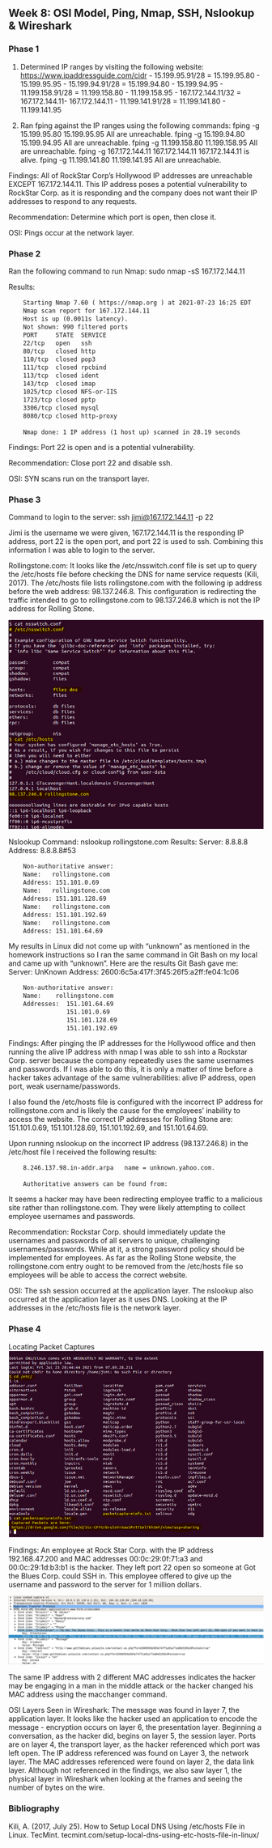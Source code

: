 ## Week 8: OSI Model, Ping, Nmap, SSH, Nslookup & Wireshark

### Phase 1

1. Determined IP ranges by visiting the following website: https://www.ipaddressguide.com/cidr
        - 15.199.95.91/28 = 15.199.95.80 - 15.199.95.95
        - 15.199.94.91/28 = 15.199.94.80 - 15.199.94.95
        - 11.199.158.91/28 = 11.199.158.80 - 11.199.158.95
        - 167.172.144.11/32 = 167.172.144.11- 167.172.144.11
        - 11.199.141.91/28 = 11.199.141.80 - 11.199.141.95

2. Ran fping against the IP ranges using the following commands:
        fping -g  15.199.95.80 15.199.95.95
        All are unreachable.
        fping -g 15.199.94.80 15.199.94.95
        All are unreachable.
        fping -g 11.199.158.80 11.199.158.95
        All are unreachable.
        fping -g 167.172.144.11 167.172.144.11
        167.172.144.11 is alive.
        fping -g 11.199.141.80 11.199.141.95
        All are unreachable.

Findings: All of RockStar Corp’s Hollywood IP addresses are unreachable EXCEPT 167.172.144.11.  This IP address poses a potential vulnerability to RockStar Corp. as it is responding and the company does not want their IP addresses to respond to any requests.

Recommendation: Determine which port is open, then close it.

OSI: Pings occur at the network layer.

### Phase 2

Ran the following command to run Nmap: sudo nmap -sS 167.172.144.11

Results:


        Starting Nmap 7.60 ( https://nmap.org ) at 2021-07-23 16:25 EDT
        Nmap scan report for 167.172.144.11
        Host is up (0.0011s latency).
        Not shown: 990 filtered ports
        PORT     STATE  SERVICE
        22/tcp   open   ssh
        80/tcp   closed http
        110/tcp  closed pop3
        111/tcp  closed rpcbind
        113/tcp  closed ident
        143/tcp  closed imap
        1025/tcp closed NFS-or-IIS
        1723/tcp closed pptp
        3306/tcp closed mysql
        8080/tcp closed http-proxy

        Nmap done: 1 IP address (1 host up) scanned in 28.19 seconds


Findings: Port 22 is open and is a potential vulnerability.

Recommendation: Close port 22 and disable ssh.

OSI: SYN scans run on the transport layer.


### Phase 3

Command to login to the server: ssh jimi@167.172.144.11 -p 22

Jimi is the username we were given, 167.172.144.11 is the responding IP address, port 22 is the open port, and port 22 is used to ssh.  Combining this information I was able to login to the server.

Rollingstone.com:  It looks like the /etc/nsswitch.conf file is set up to query the /etc/hosts file before checking the DNS for name service requests (Kili, 2017).  The /etc/hosts file lists rollingstone.com with the following ip address before the web address: 98.137.246.8.  This configuration is redirecting the traffic intended to go to rollingstone.com to 98.137.246.8 which is not the IP address for Rolling Stone.

![etc](Images/Week_8/etc.png)

Nslookup Command: nslookup rollingstone.com
 Results:
        Server:		8.8.8.8
        Address:	8.8.8.8#53

        Non-authoritative answer:
        Name:	rollingstone.com
        Address: 151.101.0.69
        Name:	rollingstone.com
        Address: 151.101.128.69
        Name:	rollingstone.com
        Address: 151.101.192.69
        Name:	rollingstone.com
        Address: 151.101.64.69

My results in Linux did not come up with “unknown” as mentioned in the homework instructions so I ran the same command in Git Bash on my local and came up with “unknown”.  Here are the results Git Bash gave me:
  		  Server:  UnKnown
        Address:  2600:6c5a:417f:3f45:26f5:a2ff:fe04:1c06

        Non-authoritative answer:
        Name:    rollingstone.com
        Addresses:  151.101.64.69
                    151.101.0.69
                    151.101.128.69
                    151.101.192.69
Findings: After pinging the IP addresses for the Hollywood office and then running the alive IP address with nmap I was able to ssh into a Rockstar Corp. server because the company repeatedly uses the same usernames and passwords.  If I was able to do this, it is only a matter of time before a hacker takes advantage of the same vulnerabilities: alive IP address, open port, weak username/passwords.

I also found the /etc/hosts file is configured with the incorrect IP address for rollingstone.com and is likely the cause for the employees’ inability to access the website.  The correct IP addresses for Rolling Stone are: 151.101.0.69, 151.101.128.69, 151.101.192.69, and 151.101.64.69.

Upon running nslookup on the incorrect IP address (98.137.246.8) in the /etc/host file I received the following results:

        8.246.137.98.in-addr.arpa	name = unknown.yahoo.com.

        Authoritative answers can be found from:

It seems a hacker may have been redirecting employee traffic to a malicious site rather than rollingstone.com.  They were likely attempting to collect employee usernames and passwords.

Recommendation: Rockstar Corp. should immediately update the usernames and passwords of all servers to unique, challenging usernames/passwords.  While at it, a strong password policy should be implemented for employees. As far as the Rolling Stone website, the rollingstone.com entry ought to be removed from the /etc/hosts file so employees will be able to access the correct website.

OSI: The ssh session occurred at the application layer.  The nslookup also occurred at the application layer as it uses DNS.  Looking at the IP addresses in the /etc/hosts file is the network layer.

### Phase 4

Locating Packet Captures
![locating_packet_captures](Images/Week_8/locating_packet_captures.png)

Findings:  An employee at Rock Star Corp. with the IP address 192.168.47.200 and MAC addresses 00:0c:29:0f:71:a3 and 00:0c:29:1d:b3:b1 is the hacker.  They left port 22 open so someone at Got the Blues Corp. could SSH in.  This employee offered to give up the username and password to the server for 1 million dollars.

![Wireshark](Images/Week_8/Wireshark.png)

The same IP address with 2 different MAC addresses indicates the hacker may be engaging in a man in the middle attack or the hacker changed his MAC address using the macchanger command.

OSI Layers Seen in Wireshark: The message was found in layer 7, the application layer. It looks like the hacker used an application to encode the message - encryption occurs on layer 6, the presentation layer. Beginning a conversation, as the hacker did, begins on layer 5, the session layer.  Ports are on layer 4, the transport layer, as the hacker referenced which port was left open. The IP address referenced was found on Layer 3, the network layer.  The MAC addresses referenced were found on layer 2, the data link layer.
Although not referenced in the findings, we also saw layer 1, the physical layer in Wireshark when looking at the frames and seeing the number of bytes on the wire.

### Bibliography
Kili, A. (2017, July 25). How to Setup Local DNS Using /etc/hosts File in Linux. TecMint. tecmint.com/setup-local-dns-using-etc-hosts-file-in-linux/
